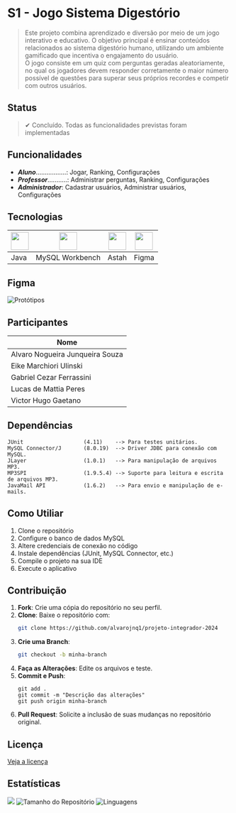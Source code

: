 # S1 - Jogo Sistema Digestório
> Este projeto combina aprendizado e diversão por meio de um jogo interativo e educativo. O objetivo principal é ensinar conteúdos relacionados ao sistema digestório humano, utilizando um ambiente gamificado que incentiva o engajamento do usuário. <br/>
> O jogo consiste em um quiz com perguntas geradas aleatoriamente, no qual os jogadores devem responder corretamente o maior número possível de questões para superar seus próprios recordes e competir com outros usuários.

<!---->

## Status
> ✔ Concluído. Todas as funcionalidades previstas foram implementadas

<!---->

## Funcionalidades
- **_Aluno_**.................: Jogar, Ranking, Configurações
- **_Professor_**...........: Administrar perguntas, Ranking, Configurações
- **_Administrador_**: Cadastrar usuários, Administrar usuários, Configurações

<!---->

## Tecnologias
| <img src="https://cdn.jsdelivr.net/gh/devicons/devicon/icons/java/java-original.svg" width="40"/> | <img src="https://cdn.jsdelivr.net/gh/devicons/devicon/icons/mysql/mysql-original.svg" width="40"/> | <img src="https://astah.net/wp-content/uploads/2019/07/Astah_blue.svg" width="40"/> | <img src="https://cdn.jsdelivr.net/gh/devicons/devicon/icons/figma/figma-original.svg" width="40"/> |
|--------------------------------------------------------------------------------------------------|---------------------------------------------------------------------------------------------------|-------------------------------------------------------------------------------------|--------------------------------------------------------------------------------------------|
| Java                                                                                            | MySQL Workbench                                                                                 | Astah                                                                               | Figma                                                                                      |

<!---->

## Figma
![Protótipos](https://github.com/user-attachments/assets/a9a11550-a11c-46ad-aa05-d608af20d510)

<!---->

## Participantes
| Nome                            |
|---------------------------------|
| Alvaro Nogueira Junqueira Souza |
| Eike Marchiori Ulinski          |
| Gabriel Cezar Ferrassini        |
| Lucas de Mattia Peres           |
| Victor Hugo Gaetano             |

<!---->
<!-- ## Estrutura de pastas -->

## Dependências
```
JUnit                   (4.11)    --> Para testes unitários.
MySQL Connector/J       (8.0.19)  --> Driver JDBC para conexão com MySQL.
JLayer                  (1.0.1)   --> Para manipulação de arquivos MP3.
MP3SPI                  (1.9.5.4) --> Suporte para leitura e escrita de arquivos MP3.
JavaMail API            (1.6.2)   --> Para envio e manipulação de e-mails.
```

<!---->

## Como Utiliar
1. Clone o repositório
2. Configure o banco de dados MySQL
3. Altere credenciais de conexão no código
4. Instale dependências (JUnit, MySQL Connector, etc.)
5. Compile o projeto na sua IDE
6. Execute o aplicativo

<!---->

## Contribuição
1. **Fork**: Crie uma cópia do repositório no seu perfil.
2. **Clone**: Baixe o repositório com:
   ```bash
   git clone https://github.com/alvarojnq1/projeto-integrador-2024
   ```
3. **Crie uma Branch**: 
   ```bash
   git checkout -b minha-branch
   ```
4. **Faça as Alterações**: Edite os arquivos e teste.
5. **Commit e Push**:
   ```
   git add .
   git commit -m "Descrição das alterações"
   git push origin minha-branch
   ```
6. **Pull Request**: Solicite a inclusão de suas mudanças no repositório original.

<!---->

## Licença 
[Veja a licença](https://github.com/alvarojnq1/projeto-integrador-2024/blob/main/LICENSE)

<!---->

## Estatísticas 
![](https://visitor-badge.laobi.icu/badge?page_id=alvarojnq1.projeto-integrador-2024)
![Tamanho do Repositório](https://img.shields.io/github/repo-size/alvarojnq1/projeto-integrador-2024)
![Linguagens](https://img.shields.io/github/languages/top/alvarojnq1/projeto-integrador-2024)
